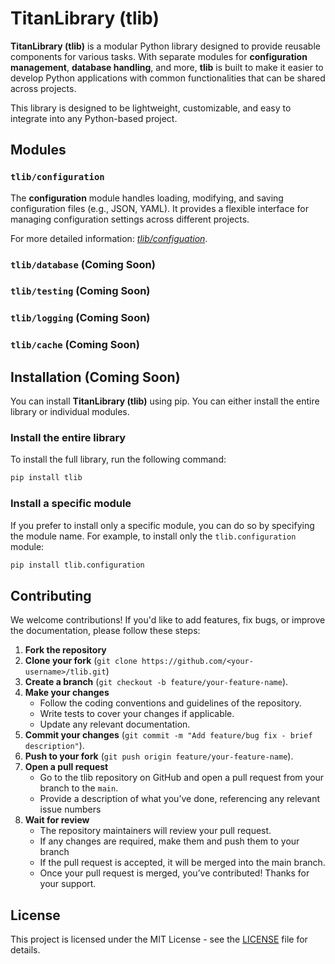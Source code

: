 # TitanLibrary (tlib)

**TitanLibrary (tlib)** is a modular Python library designed to provide reusable components for various tasks. With separate modules for **configuration management**, **database handling**, and more, **tlib** is built to make it easier to develop Python applications with common functionalities that can be shared across projects.

This library is designed to be lightweight, customizable, and easy to integrate into any Python-based project. 

## Modules

### `tlib/configuration`
The **configuration** module handles loading, modifying, and saving configuration files (e.g., JSON, YAML). It provides a flexible interface for managing configuration settings across different projects.

For more detailed information: [*tlib/configuation*](configuration/README.md).

### `tlib/database` (Coming Soon)
### `tlib/testing` (Coming Soon)
### `tlib/logging` (Coming Soon)
### `tlib/cache` (Coming Soon)

## Installation (Coming Soon)

You can install **TitanLibrary (tlib)** using pip. You can either install the entire library or individual modules.

### Install the entire library
To install the full library, run the following command:

```bash
pip install tlib
```

### Install a specific module
If you prefer to install only a specific module, you can do so by specifying the module name. For example, to install only the `tlib.configuration` module:

```bash
pip install tlib.configuration
```

## Contributing

We welcome contributions! If you'd like to add features, fix bugs, or improve the documentation, please follow these steps:

1. **Fork the repository**
2. **Clone your fork** (`git clone https://github.com/<your-username>/tlib.git`)
3. **Create a branch** (`git checkout -b feature/your-feature-name`).
4. **Make your changes**
   - Follow the coding conventions and guidelines of the repository.
   - Write tests to cover your changes if applicable.
   - Update any relevant documentation.
5. **Commit your changes** (`git commit -m "Add feature/bug fix - brief description"`).
6. **Push to your fork** (`git push origin feature/your-feature-name`).
7. **Open a pull request**
   - Go to the tlib repository on GitHub and open a pull request from your branch to the `main`.
   - Provide a description of what you’ve done, referencing any relevant issue numbers
9. **Wait for review**
   - The repository maintainers will review your pull request.
   - If any changes are required, make them and push them to your branch
   - If the pull request is accepted, it will be merged into the main branch.
   - Once your pull request is merged, you’ve contributed! Thanks for your support.

## License

This project is licensed under the MIT License - see the [LICENSE](LICENSE) file for details.
